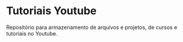 # Tutoriais Youtube

Repositório para armazenamento de arquivos e projetos, de cursos e tutoriais no Youtube.
